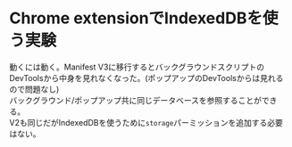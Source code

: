 # Chrome extensionでIndexedDBを使う実験
動くには動く。Manifest V3に移行するとバックグラウンドスクリプトのDevToolsから中身を見れなくなった。(ポップアップのDevToolsからは見れるので問題なし)<br>
バックグラウンド/ポップアップ共に同じデータベースを参照することができる。<br>
V2も同じだがIndexedDBを使うために`storage`パーミッションを追加する必要はない。
